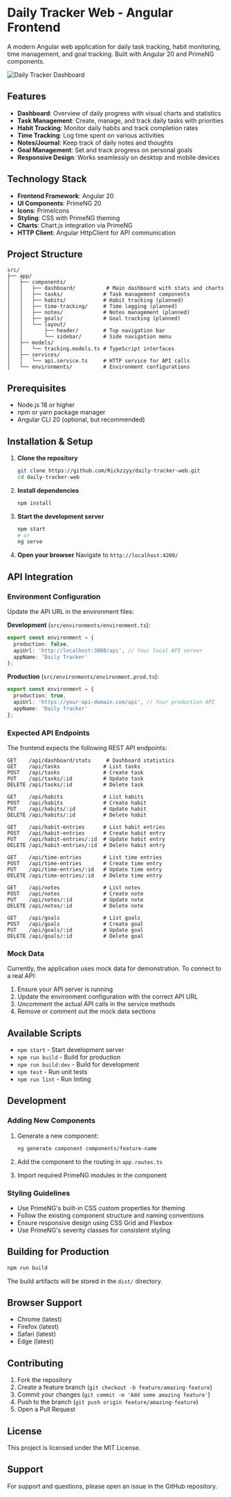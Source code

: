 # Daily Tracker Web - Angular Frontend

A modern Angular web application for daily task tracking, habit monitoring, time management, and goal tracking. Built with Angular 20 and PrimeNG components.

![Daily Tracker Dashboard](https://github.com/user-attachments/assets/1e1502d5-0a24-4f55-a6ad-9fa0efedc2f9)

## Features

- **Dashboard**: Overview of daily progress with visual charts and statistics
- **Task Management**: Create, manage, and track daily tasks with priorities
- **Habit Tracking**: Monitor daily habits and track completion rates
- **Time Tracking**: Log time spent on various activities
- **Notes/Journal**: Keep track of daily notes and thoughts
- **Goal Management**: Set and track progress on personal goals
- **Responsive Design**: Works seamlessly on desktop and mobile devices

## Technology Stack

- **Frontend Framework**: Angular 20
- **UI Components**: PrimeNG 20
- **Icons**: PrimeIcons
- **Styling**: CSS with PrimeNG theming
- **Charts**: Chart.js integration via PrimeNG
- **HTTP Client**: Angular HttpClient for API communication

## Project Structure

```
src/
├── app/
│   ├── components/
│   │   ├── dashboard/          # Main dashboard with stats and charts
│   │   ├── tasks/             # Task management components
│   │   ├── habits/            # Habit tracking (planned)
│   │   ├── time-tracking/     # Time logging (planned)
│   │   ├── notes/             # Notes management (planned)
│   │   ├── goals/             # Goal tracking (planned)
│   │   └── layout/
│   │       ├── header/        # Top navigation bar
│   │       └── sidebar/       # Side navigation menu
│   ├── models/
│   │   └── tracking.models.ts # TypeScript interfaces
│   ├── services/
│   │   └── api.service.ts     # HTTP service for API calls
│   └── environments/          # Environment configurations
```

## Prerequisites

- Node.js 18 or higher
- npm or yarn package manager
- Angular CLI 20 (optional, but recommended)

## Installation & Setup

1. **Clone the repository**
   ```bash
   git clone https://github.com/Rickzzyy/daily-tracker-web.git
   cd daily-tracker-web
   ```

2. **Install dependencies**
   ```bash
   npm install
   ```

3. **Start the development server**
   ```bash
   npm start
   # or
   ng serve
   ```

4. **Open your browser**
   Navigate to `http://localhost:4200/`

## API Integration

### Environment Configuration

Update the API URL in the environment files:

**Development** (`src/environments/environment.ts`):
```typescript
export const environment = {
  production: false,
  apiUrl: 'http://localhost:3000/api', // Your local API server
  appName: 'Daily Tracker'
};
```

**Production** (`src/environments/environment.prod.ts`):
```typescript
export const environment = {
  production: true,
  apiUrl: 'https://your-api-domain.com/api', // Your production API
  appName: 'Daily Tracker'
};
```

### Expected API Endpoints

The frontend expects the following REST API endpoints:

```
GET    /api/dashboard/stats     # Dashboard statistics
GET    /api/tasks              # List tasks
POST   /api/tasks              # Create task
PUT    /api/tasks/:id          # Update task
DELETE /api/tasks/:id          # Delete task

GET    /api/habits             # List habits
POST   /api/habits             # Create habit
PUT    /api/habits/:id         # Update habit
DELETE /api/habits/:id         # Delete habit

GET    /api/habit-entries      # List habit entries
POST   /api/habit-entries      # Create habit entry
PUT    /api/habit-entries/:id  # Update habit entry
DELETE /api/habit-entries/:id  # Delete habit entry

GET    /api/time-entries       # List time entries
POST   /api/time-entries       # Create time entry
PUT    /api/time-entries/:id   # Update time entry
DELETE /api/time-entries/:id   # Delete time entry

GET    /api/notes              # List notes
POST   /api/notes              # Create note
PUT    /api/notes/:id          # Update note
DELETE /api/notes/:id          # Delete note

GET    /api/goals              # List goals
POST   /api/goals              # Create goal
PUT    /api/goals/:id          # Update goal
DELETE /api/goals/:id          # Delete goal
```

### Mock Data

Currently, the application uses mock data for demonstration. To connect to a real API:

1. Ensure your API server is running
2. Update the environment configuration with the correct API URL
3. Uncomment the actual API calls in the service methods
4. Remove or comment out the mock data sections

## Available Scripts

- `npm start` - Start development server
- `npm run build` - Build for production
- `npm run build:dev` - Build for development
- `npm test` - Run unit tests
- `npm run lint` - Run linting

## Development

### Adding New Components

1. Generate a new component:
   ```bash
   ng generate component components/feature-name
   ```

2. Add the component to the routing in `app.routes.ts`

3. Import required PrimeNG modules in the component

### Styling Guidelines

- Use PrimeNG's built-in CSS custom properties for theming
- Follow the existing component structure and naming conventions
- Ensure responsive design using CSS Grid and Flexbox
- Use PrimeNG's severity classes for consistent styling

## Building for Production

```bash
npm run build
```

The build artifacts will be stored in the `dist/` directory.

## Browser Support

- Chrome (latest)
- Firefox (latest)
- Safari (latest)
- Edge (latest)

## Contributing

1. Fork the repository
2. Create a feature branch (`git checkout -b feature/amazing-feature`)
3. Commit your changes (`git commit -m 'Add some amazing feature'`)
4. Push to the branch (`git push origin feature/amazing-feature`)
5. Open a Pull Request

## License

This project is licensed under the MIT License.

## Support

For support and questions, please open an issue in the GitHub repository.
